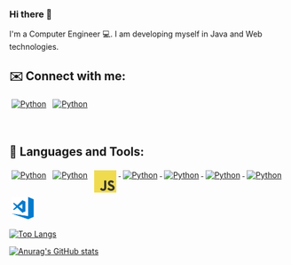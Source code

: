 ### Hi there 👋

I'm a Computer Engineer 💻. I am developing myself in Java and Web technologies.


## ✉️ Connect with me:


<p align="left">
 <a href="https://www.linkedin.com/in/kubra-daskin/" target="_blank" rel="noopener noreferrer"> <img src="https://cdn.jsdelivr.net/npm/simple-icons@v3/icons/linkedin.svg" alt="Python" height="40" style="vertical-align:top; margin:4px"></a>
 <a href="https://github.com/kubradaskin"> <img src="https://cdn.jsdelivr.net/npm/simple-icons@v3/icons/github.svg" alt="Python" height="40" style="vertical-align:top; margin:4px"></a>
</p>


<br />

## 🧰 Languages and Tools:
<p align="left">
<a href="https://github.com/kubradaskin"> <img src="https://cdn.jsdelivr.net/npm/simple-icons@v3/icons/github.svg" alt="Python" height="40" style="vertical-align:top; margin:4px"></a>
<a href="https://www.w3schools.com/html/"> <img src="https://cdn.jsdelivr.net/npm/simple-icons@3.13.0/icons/html5.svg" alt="Python" height="40" style="vertical-align:top; margin:4px"></a>
<a href="https://www.javascript.com/"> <img src="https://raw.githubusercontent.com/github/explore/80688e429a7d4ef2fca1e82350fe8e3517d3494d/topics/javascript/javascript.png" alt="Python" height="40" style="vertical-align:top; margin:4px">
<a href="https://www.arduino.cc/"><img src="https://cdn.jsdelivr.net/npm/simple-icons@3.13.0/icons/arduino.svg" alt="Python" height="40" style="vertical-align:top; margin:4px">
<a href="https://getbootstrap.com/"><img src="https://cdn.jsdelivr.net/npm/simple-icons@3.13.0/icons/bootstrap.svg" alt="Python" height="40" style="vertical-align:top; margin:4px">
<a href="https://www.java.com/tr/"><img src="https://cdn.jsdelivr.net/npm/simple-icons@3.13.0/icons/java.svg" alt="Python" height="40" style="vertical-align:top; margin:4px">
<a href="https://www.w3schools.com/css/"><img src="https://cdn.jsdelivr.net/npm/simple-icons@3.13.0/icons/css3.svg" alt="Python" height="40" style="vertical-align:top; margin:4px">
<a href="https://code.visualstudio.com/"><img src="https://raw.githubusercontent.com/github/explore/80688e429a7d4ef2fca1e82350fe8e3517d3494d/topics/visual-studio-code/visual-studio-code.png" alt="Python" height="40" style="vertical-align:top; margin:4px">
</p>

[![Top Langs](https://github-readme-stats.vercel.app/api/top-langs/?username=kubradaskin)](https://github.com/anuraghazra/github-readme-stats)

[![Anurag's GitHub stats](https://github-readme-stats.vercel.app/api?username=kubradaskin)](https://github.com/anuraghazra/github-readme-stats)
